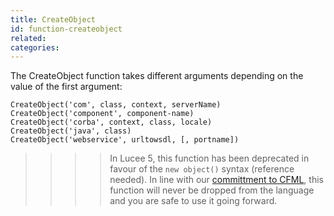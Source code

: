 ```yaml
---
title: CreateObject
id: function-createobject
related:
categories:
---
```


The CreateObject function takes different arguments depending on the value of the first argument:

```luceescript
CreateObject('com', class, context, serverName)
CreateObject('component', component-name)
CreateObject('corba', context, class, locale)
CreateObject('java', class)
CreateObject('webservice', urltowsdl, [, portname])
```

>>>> In Lucee 5, this function has been deprecated in favour of the `new object()` syntax (reference needed). In line with our [committment to CFML](http://lucee.org/blog/the-lucee-language.html), this function will never be dropped from the language and you are safe to use it going forward.
